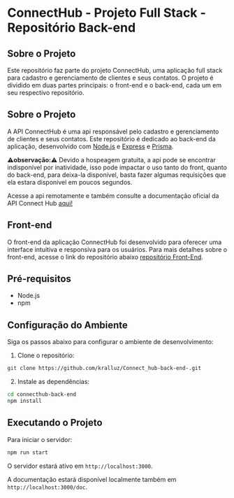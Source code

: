 # ConnectHub - Projeto Full Stack - Repositório Back-end

## Sobre o Projeto
Este repositório faz parte do projeto ConnectHub, uma aplicação full stack para cadastro e gerenciamento de clientes e seus contatos. O projeto é dividido em duas partes principais: o front-end e o back-end, cada um em seu respectivo repositório.

## Sobre o Projeto
A API ConnectHub é uma api responsável pelo cadastro e gerenciamento de clientes e seus contatos. Este repositório é dedicado ao back-end da aplicação, desenvolvido com [Node.js](https://nodejs.org/) e [Express](https://expressjs.com/) e [Prisma](https://www.prisma.io/).

⚠️**observação:**⚠️ Devido a hospeagem gratuita, a api pode se encontrar indisponível por inatividade, isso pode impactar o uso tanto do front, quanto do back-end, para deixa-la disponível, basta fazer algumas requisições que ela estara disponível em poucos segundos.

Acesse a api remotamente e também consulte a documentação oficial da API Connect Hub [aqui!](https://connect-hub-back-end.onrender.com/doc/)

## Front-end
O front-end da aplicação ConnectHub foi desenvolvido para oferecer uma interface intuitiva e responsiva para os usuários. Para mais detalhes sobre o front-end, acesse o link do repositório abaixo [repositório Front-End](https://github.com/kralluz/Connect_hub-Front-End-.git).

## Pré-requisitos
- Node.js
- npm

## Configuração do Ambiente
Siga os passos abaixo para configurar o ambiente de desenvolvimento:

1. Clone o repositório:
```bash
git clone https://github.com/kralluz/Connect_hub-back-end-.git
```

2. Instale as dependências:
```bash
cd connecthub-back-end
npm install
```

## Executando o Projeto
Para iniciar o servidor:
```bash
npm run start
```
O servidor estará ativo em `http://localhost:3000`.

A documentação estará disponível localmente também em `http://localhost:3000/doc`.
